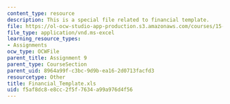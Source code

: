 ```yaml
---
content_type: resource
description: This is a special file related to financial template.
file: https://ol-ocw-studio-app-production.s3.amazonaws.com/courses/15-390-new-enterprises-spring-2013/f5af8dc8e8cc2f5f7634a99a976d4f56_Financial_Template.xls
file_type: application/vnd.ms-excel
learning_resource_types:
- Assignments
ocw_type: OCWFile
parent_title: Assignment 9
parent_type: CourseSection
parent_uid: 8964a99f-c3bc-9d9b-ea16-2d0713facfd3
resourcetype: Other
title: Financial_Template.xls
uid: f5af8dc8-e8cc-2f5f-7634-a99a976d4f56
---
```

